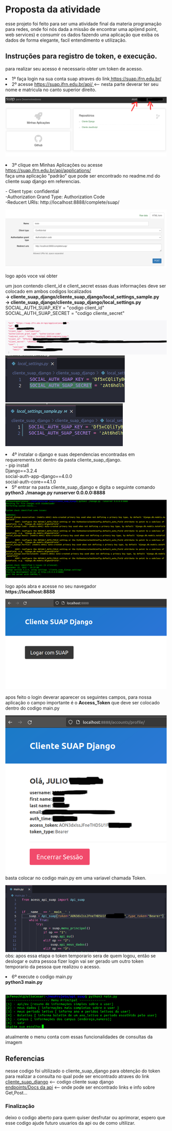 
<h1>Proposta da atividade</h1>
<p>esse projeto foi feito para ser uma atividade final da materia programação para redes, onde foi nós dada a missão de encontrar uma api(end point, web services) e consumir os dados fazendo uma aplicação que exiba os dados de forma elegante, facil entendimento e utilização.</p>


<h2>Instruções para registro de token, e execução.<br></h2>
<p>para realizar seu acesso é necessario obter um token de acesso.<br><p>
<li>1º faça login na sua conta suap atraves do link<a href='https://suap.ifrn.edu.br/'> https://suap.ifrn.edu.br/</a></li>


<li>2º acesse <a href='https://suap.ifrn.edu.br/api/'>https://suap.ifrn.edu.br/api/ </a> <-- nesta parte deverar ter seu nome e matricula no canto superior direito.</li>

![exemplo_da_pagina](/image/suap_api.png)


<li>3º clique em Minhas Aplicações ou acesse <a href='https://suap.ifrn.edu.br/api/applications/'>https://suap.ifrn.edu.br/api/applications/ </a><br> faça uma aplicação "padrão" que pode ser encontrado no readme.md do cliente suap django em referencias.<br>
<p> - Client type: confidential<br> -Authorization Grand Type: Authorization Code<br>-Reducert URIs: http://localhost:8888/complete/suap/</p>

![suap_cadastro](/image/suap_applications.png)

<p>logo após voce vai obter</p>
um json contendo client_id e client_secret essas duas informações deve ser colocado em ambos codigos localizados <br>
<strong> -> cliente_suap_django/cliente_suap_django/local_settings_sample.py</strong><br>
<strong> -> cliente_suap_django/cliente_suap_django/local_settings.py</strong><br>
SOCIAL_AUTH_SUAP_KEY = "codigo client_id"<br>
SOCIAL_AUTH_SUAP_SECRET = "codigo cliente_secret"<br>

![suap_aplicação](/image/passo%203.png)
![suap_aplicação](/image/cod_aut_01.png)
![suap_aplicação](/image/cod_aut_02.png)

<li> 4º instalar o django e suas dependencias encontradas em requerements.txt dentro da pasta cliente_suap_django.<br>
- pip install <br>
Django==3.2.4<br>
social-auth-app-django==4.0.0<br>
social-auth-core==4.1.0<br>
<li> 5º entrar na pasta cliente_suap_django e digita o seguinte comando<br> 
<strong>python3 ./manage.py runserver 0.0.0.0:8888</strong><br>

![codigo_executando](/image/manager_client_django.png)

logo após abra e acesse no seu navegador<br>
<strong>https://localhost:8888</strong><br>

![locahost](/image/localhost%3A8888%20.png)
<p>apos feito o login deverar aparecer os seguintes campos, para nossa aplicação o campo importante é o <strong>Access_Token</strong> que deve ser colocado dentro do codigo main.py</p>

![locahost](/image/Django_logado.png)
<br>basta colocar no codigo main.py em uma variavel chamada Token.<br>

![codigo_main](/image/codigo%20_no_main.png)
<br>obs: apos essa etapa o token temporario sera de quem logou, então se deslogar e outra pessoa fizer login vai ser gerado um outro token temporario da pessoa que realizou o acesso.
<li> 6º execute o codigo main.py<br>
<strong>python3 main.py</strong></li>
<br>

![menu_main](/image/menu_main.png)
<p> atualmente o menu conta com essas funcionalidades de consultas da imagem <p>

<h2>Referencias</h2>
<p>nesse codigo foi ultilizado o cliente_suap_django para obtenção do token para realizar a consulta no qual pode ser encontrado atraves do link <a href='https://github.com/ifrn-oficial/cliente_suap_django'>cliente_suap_django</a> <-- codigo cliente suap django<br><a href='https://suap.ifrn.edu.br/api/docs/'>endpoints/Docs da api</a> <-- onde pode ser encontrado links e info sobre Get,Post... <br></p>

<h3>Finalização</h3>
<p>deixo o codigo aberto para quem quiser desfrutar ou aprimorar, espero que esse codigo ajude futuro usuarios da api ou de como ultilizar.<p>

